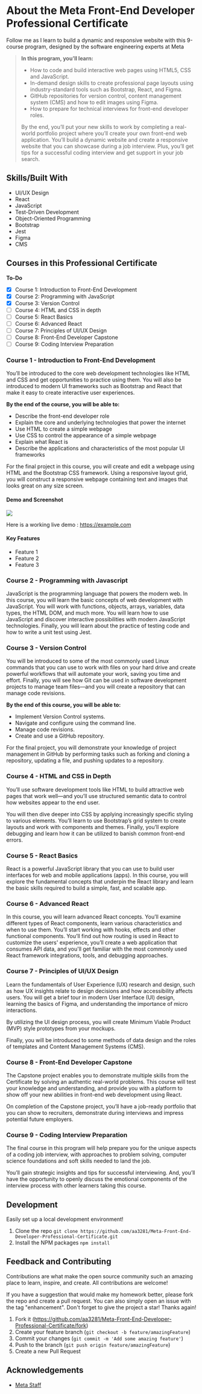 # About the Meta Front-End Developer Professional Certificate #
 Follow me as I learn to build a dynamic and responsive website with this 9-course program, designed by the software engineering experts at Meta

> **In this program, you’ll learn:**
> - How to code and build interactive web pages using HTML5, CSS and JavaScript.
> - In-demand design skills to create professional page layouts using industry-standard tools such as Bootstrap, React, and Figma.
> - GitHub repositories for version control, content management system (CMS) and how to edit images using Figma.
> - How to prepare for technical interviews for front-end developer roles.
>
> By the end, you’ll put your new skills to work by completing a real-world portfolio project where you’ll create your own front-end web application. You’ll build a dynamic website and create a responsive website that you can showcase during a job interview. Plus, you’ll get tips for a successful coding interview and get support in your job search.

## Skills/Built With ##
- UI/UX Design
- React
- JavaScript
- Test-Driven Development
- Object-Oriented Programming
- Bootstrap
- Jest
- Figma
- CMS

## Courses in this Professional Certificate ##

**To-Do**
- [x] Course 1: Introduction to Front-End Development
- [x] Course 2: Programming with JavaScript
- [x] Course 3: Version Control
- [ ] Course 4: HTML and CSS in depth
- [ ] Course 5: React Basics
- [ ] Course 6: Advanced React
- [ ] Course 7: Principles of UI/UX Design
- [ ] Course 8: Front-End Developer Capstone 
- [ ] Course 9: Coding Interview Preparation

### Course 1 - Introduction to Front-End Development ###
You’ll be introduced to the core web development technologies like HTML and CSS and get opportunities to practice using them. You will also be introduced to modern UI frameworks such as Bootstrap and React that make it easy to create interactive user experiences.

**By the end of the course, you will be able to:**
- Describe the front-end developer role
- Explain the core and underlying technologies that power the internet
- Use HTML to create a simple webpage
- Use CSS to control the appearance of a simple webpage
- Explain what React is
- Describe the applications and characteristics of the most popular UI frameworks

For the final project in this course, you will create and edit a webpage using HTML and the Bootstrap CSS framework. Using a responsive layout grid, you will construct a responsive webpage containing text and images that looks great on any size screen.

#### Demo and Screenshot
![](header.png)

Here is a working live demo : https://example.com

#### Key Features
- Feature 1
- Feature 2
- Feature 3

### Course 2 - Programming with Javascript ###
JavaScript is the programming language that powers the modern web. In this course, you will learn the basic concepts of web development with JavaScript. You will work with functions, objects, arrays, variables, data types, the HTML DOM, and much more. You will learn how to use JavaScript and discover interactive possibilities with modern JavaScript technologies. Finally, you will learn about the practice of testing code and how to write a unit test using Jest.

### Course 3 - Version Control ###
You will be introduced to some of the most commonly used Linux commands that you can use to work with files on your hard drive and create powerful workflows that will automate your work, saving you time and effort. Finally, you will see how Git can be used in software development projects to manage team files—and you will create a repository that can manage code revisions.

**By the end of this course, you will be able to:**
- Implement Version Control systems.
- Navigate and configure using the command line.
- Manage code revisions.
- Create and use a GitHub repository.

For the final project, you will demonstrate your knowledge of project management in GitHub by performing tasks such as forking and cloning a repository, updating a file, and pushing updates to a repository.

### Course 4 - HTML and CSS in Depth ###
You’ll use software development tools like HTML to build attractive web pages that work well—and you’ll use structured semantic data to control how websites appear to the end user.

You will then dive deeper into CSS by applying increasingly specific styling to various elements. You’ll learn to use Bootstrap’s grid system to create  layouts and work with components and themes. Finally, you’ll explore debugging and learn how it can be utilized to banish common front-end errors.

### Course 5 - React Basics ###
React is a powerful JavaScript library that you can use to build user interfaces for web and mobile applications (apps). In this course, you will explore the fundamental concepts that underpin the React library and learn the basic skills required to build a simple, fast, and scalable app.

### Course 6 - Advanced React ###
In this course, you will learn advanced React concepts. You’ll examine different types of React components, learn various characteristics and when to use them. You’ll start working with hooks, effects and other functional components. You’ll find out how routing is used in React to customize the users' experience, you’ll create a web application that consumes API data, and you'll get familiar with the most commonly used React framework integrations, tools, and debugging approaches.

### Course 7 - Principles of UI/UX Design ###
Learn the fundamentals of User Experience (UX) research and design, such as how UX insights relate to design decisions and how accessibility affects users. You will get a brief tour in modern User Interface (UI) design, learning the basics of Figma, and understanding the importance of micro interactions.

By utilizing the UI design process, you will create Minimum Viable Product (MVP) style prototypes from your mockups.

Finally, you will be introduced to some methods of data design and the roles of templates and Content Management Systems (CMS).

### Course 8 - Front-End Developer Capstone ###
The Capstone project enables you to demonstrate multiple skills from the Certificate by solving an authentic real-world problems. This course will test your knowledge and understanding, and provide you with a platform to show off your new abilities in front-end web development using React.

On completion of the Capstone project, you’ll have a job-ready portfolio that you can show to recruiters, demonstrate during interviews and impress potential future employers.

### Course 9 - Coding Interview Preparation ###
The final course in this program will help prepare you for the unique aspects of a coding job interview, with approaches to problem solving, computer science foundations and soft skills needed to land the job.

You’ll gain strategic insights and tips for successful interviewing. And, you’ll have the opportunity to openly discuss the emotional components of the interview process with other learners taking this course.

## Development
Easily set up a local development environment!

1. Clone the repo
    ```git clone https://github.com/aa3281/Meta-Front-End-Developer-Professional-Certificate.git```
2. Install the NPM packages 
    ```npm install```

## Feedback and Contributing
Contributions are what make the open source community such an amazing place to learn, inspire, and create. All contributions are welcome!

If you have a suggestion that would make my homework better, please fork the repo and create a pull request. You can also simply open an issue with the tag "enhancement". Don't forget to give the project a star! Thanks again!

1. Fork it (<https://github.com/aa3281/Meta-Front-End-Developer-Professional-Certificate/fork>)
2. Create your feature branch (`git checkout -b feature/amazingFeature`)
3. Commit your changes (`git commit -m 'Add some amazing feature'`)
4. Push to the branch (`git push origin feature/amazingFeature`)
5. Create a new Pull Request

## Acknowledgements
- [Meta Staff](https://www.coursera.org/instructor/~30575670)

<!-- Markdown link & img dfn's -->
[npm-image]: https://img.shields.io/npm/v/datadog-metrics.svg?style=flat-square
[npm-url]: https://npmjs.org/package/datadog-metrics
[npm-downloads]: https://img.shields.io/npm/dm/datadog-metrics.svg?style=flat-square
[travis-image]: https://img.shields.io/travis/dbader/node-datadog-metrics/master.svg?style=flat-square
[travis-url]: https://travis-ci.org/dbader/node-datadog-metrics
[wiki]: https://github.com/yourname/yourproject/wiki

